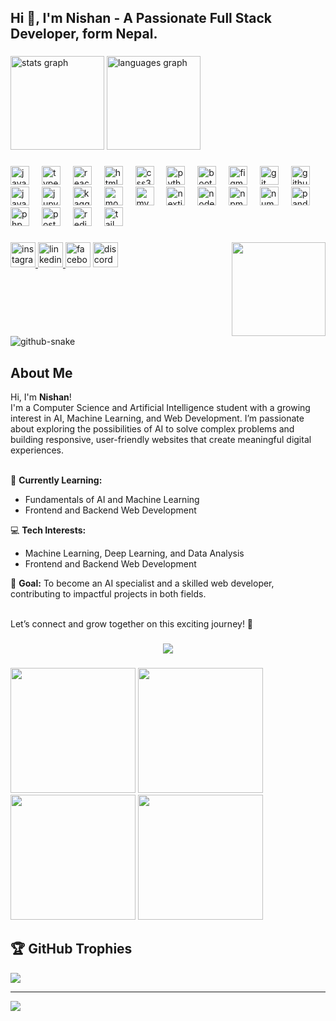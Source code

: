 <h2 align="left">Hi 👋, I'm Nishan - A Passionate Full Stack Developer, form Nepal.</h2>

###

<div align="left">
  <img src="https://github-readme-stats.vercel.app/api?username=nishanshrestha04&hide_title=true&hide_rank=true&show_icons=true&include_all_commits=true&count_private=true&disable_animations=false&theme=material-palenight&locale=en&hide_border=true" height="150" alt="stats graph"  />
  <img src="https://github-readme-stats.vercel.app/api/top-langs?username=nishanshrestha04&locale=en&hide_title=false&layout=compact&card_width=320&langs_count=7&theme=material-palenight&hide_border=false" height="150" alt="languages graph"  />
</div>

###

<div align="left">
  <img src="https://cdn.jsdelivr.net/gh/devicons/devicon/icons/javascript/javascript-original.svg" height="30" alt="javascript logo"  />
  <img width="12" />
  <img src="https://cdn.jsdelivr.net/gh/devicons/devicon/icons/typescript/typescript-original.svg" height="30" alt="typescript logo"  />
  <img width="12" />
  <img src="https://cdn.jsdelivr.net/gh/devicons/devicon/icons/react/react-original.svg" height="30" alt="react logo"  />
  <img width="12" />
  <img src="https://cdn.jsdelivr.net/gh/devicons/devicon/icons/html5/html5-original.svg" height="30" alt="html5 logo"  />
  <img width="12" />
  <img src="https://cdn.jsdelivr.net/gh/devicons/devicon/icons/css3/css3-original.svg" height="30" alt="css3 logo"  />
  <img width="12" />
  <img src="https://cdn.jsdelivr.net/gh/devicons/devicon/icons/python/python-original.svg" height="30" alt="python logo"  />
  <img width="12" />
  <img src="https://cdn.jsdelivr.net/gh/devicons/devicon/icons/bootstrap/bootstrap-original.svg" height="30" alt="bootstrap logo"  />
  <img width="12" />
  <img src="https://cdn.jsdelivr.net/gh/devicons/devicon/icons/figma/figma-original.svg" height="30" alt="figma logo"  />
  <img width="12" />
  <img src="https://cdn.jsdelivr.net/gh/devicons/devicon/icons/git/git-original.svg" height="30" alt="git logo"  />
  <img width="12" />
  <img src="https://cdn.jsdelivr.net/gh/devicons/devicon/icons/github/github-original.svg" height="30" alt="github logo"  />
  <img width="12" />
  <img src="https://cdn.jsdelivr.net/gh/devicons/devicon/icons/java/java-original.svg" height="30" alt="java logo"  />
  <img width="12" />
  <img src="https://cdn.jsdelivr.net/gh/devicons/devicon/icons/jupyter/jupyter-original.svg" height="30" alt="jupyter logo"  />
  <img width="12" />
  <img src="https://cdn.jsdelivr.net/gh/devicons/devicon/icons/kaggle/kaggle-original.svg" height="30" alt="kaggle logo"  />
  <img width="12" />
  <img src="https://cdn.jsdelivr.net/gh/devicons/devicon/icons/mongodb/mongodb-original.svg" height="30" alt="mongodb logo"  />
  <img width="12" />
  <img src="https://cdn.jsdelivr.net/gh/devicons/devicon/icons/mysql/mysql-original.svg" height="30" alt="mysql logo"  />
  <img width="12" />
  <img src="https://cdn.jsdelivr.net/gh/devicons/devicon/icons/nextjs/nextjs-original.svg" height="30" alt="nextjs logo"  />
  <img width="12" />
  <img src="https://cdn.jsdelivr.net/gh/devicons/devicon/icons/nodejs/nodejs-original.svg" height="30" alt="nodejs logo"  />
  <img width="12" />
  <img src="https://cdn.jsdelivr.net/gh/devicons/devicon/icons/npm/npm-original-wordmark.svg" height="30" alt="npm logo"  />
  <img width="12" />
  <img src="https://cdn.jsdelivr.net/gh/devicons/devicon/icons/numpy/numpy-original.svg" height="30" alt="numpy logo"  />
  <img width="12" />
  <img src="https://cdn.jsdelivr.net/gh/devicons/devicon/icons/pandas/pandas-original.svg" height="30" alt="pandas logo"  />
  <img width="12" />
  <img src="https://cdn.jsdelivr.net/gh/devicons/devicon/icons/php/php-original.svg" height="30" alt="php logo"  />
  <img width="12" />
  <img src="https://cdn.jsdelivr.net/gh/devicons/devicon/icons/postgresql/postgresql-original.svg" height="30" alt="postgresql logo"  />
  <img width="12" />
  <img src="https://cdn.jsdelivr.net/gh/devicons/devicon/icons/redis/redis-original.svg" height="30" alt="redis logo"  />
  <img width="12" />
  <img src="https://cdn.jsdelivr.net/gh/devicons/devicon/icons/tailwindcss/tailwindcss-original-wordmark.svg" height="30" alt="tailwindcss logo"  />
</div>

###

<img align="right" height="150" src="https://media.giphy.com/media/ES9cAJlcxblRESzOH1/giphy.gif?cid=790b7611qtx2ia3pwchtd06qv9m9fqzqoeu7x02q35ki4ptr&ep=v1_gifs_search&rid=giphy.gif&ct=g"  />

###

<div align="left">
  <a href="https://www.instagram.com/nishanshrestha40/" target="_blank">
    <img src="https://img.shields.io/static/v1?message=Instagram&logo=instagram&label=&color=E4405F&logoColor=white&labelColor=&style=for-the-badge" height="40" alt="instagram logo"  />
  </a>
  <a href="https://www.linkedin.com/in/shresthanishan/" target="_blank">
    <img src="https://img.shields.io/static/v1?message=LinkedIn&logo=linkedin&label=&color=0077B5&logoColor=white&labelColor=&style=for-the-badge" height="40" alt="linkedin logo"  />
  </a>
  <img src="https://img.shields.io/static/v1?message=Facebook&logo=facebook&label=&color=1877F2&logoColor=white&labelColor=&style=for-the-badge" height="40" alt="facebook logo"  />
  <img src="https://img.shields.io/static/v1?message=Discord&logo=discord&label=&color=7289DA&logoColor=white&labelColor=&style=for-the-badge" height="40" alt="discord logo"  />
</div>

###

<br clear="both">
<picture>
  <source media="(prefers-color-scheme: dark)" srcset="https://raw.githubusercontent.com/nishanshrestha04/nishanshrestha04/output/github-snake-dark.svg" />
  <source media="(prefers-color-scheme: light)" srcset="https://raw.githubusercontent.com/nishanshrestha04/nishanshrestha04/output/github-snake.svg" />
  <img alt="github-snake" src="https://raw.githubusercontent.com/tobiasmeyhoefer/tobiasmeyhoefer/output/github-snake.svg" />
</picture>


###

## About Me

<p align="left">Hi, I'm <b>Nishan</b>!<br>
I'm a Computer Science and Artificial Intelligence student with a growing interest in AI, Machine Learning, and Web Development. I’m passionate about exploring the possibilities of AI to solve complex problems and building responsive, user-friendly websites that create meaningful digital experiences.<br><br>

🌱 <b>Currently Learning:</b>
- Fundamentals of AI and Machine Learning
- Frontend and Backend Web Development

💻 <b>Tech Interests:</b>
- Machine Learning, Deep Learning, and Data Analysis
- Frontend and Backend Web Development

🎯 <b>Goal:</b>
To become an AI specialist and a skilled web developer, contributing to impactful projects in both fields.<br><br>

Let’s connect and grow together on this exciting journey! 🚀
</p>

###

<div align="center">
  <img src="https://profile-counter.glitch.me/nishanshrestha04/count.svg?"  />
</div>

###

<div align="left">
  <img height="200" src="https://media.giphy.com/media/SvFocn0wNMx0iv2rYz/giphy.gif?cid=790b7611qtx2ia3pwchtd06qv9m9fqzqoeu7x02q35ki4ptr&ep=v1_gifs_search&rid=giphy.gif&ct=g"  />
  <img height="200" src="https://media.giphy.com/media/v1.Y2lkPTc5MGI3NjExbGx0d3IwYXRrc283eGZxbWs5ZzN0d205andzazlqazdzeWhvc3VkbSZlcD12MV9naWZzX3NlYXJjaCZjdD1n/KAq5w47R9rmTuvWOWa/giphy.gif"  />
  <img height="200" src="https://media.giphy.com/media/SS8CV2rQdlYNLtBCiF/giphy.gif?cid=790b7611tidvenjyg5biyavfksxxcgbvrejon3141u3vkgu1&ep=v1_gifs_search&rid=giphy.gif&ct=g"/>
  <img height="200" src="https://media.giphy.com/media/wMiDz4buM4phwKrqSf/giphy.gif?cid=790b7611tidvenjyg5biyavfksxxcgbvrejon3141u3vkgu1&ep=v1_gifs_search&rid=giphy.gif&ct=g"/>
</div>





## 🏆 GitHub Trophies
![](https://github-profile-trophy.vercel.app/?username=nishanshrestha04&theme=radical&no-frame=false&no-bg=true&margin-w=4)

---
[![](https://visitcount.itsvg.in/api?id=nishanshrestha04&icon=0&color=0)](https://visitcount.itsvg.in)
###
